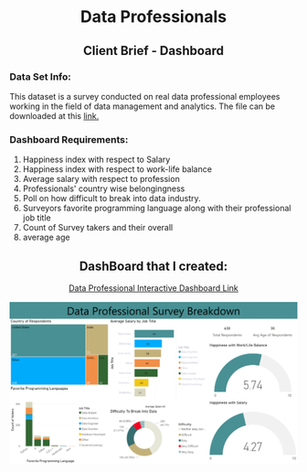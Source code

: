 <h1 align="center">Data Professionals</h1>
<h2 align="center">Client Brief - Dashboard</h2>

<P>
  <h3>Data Set Info:</h3>
  <P>
    This dataset is a survey conducted on real data professional employees working in the field of data management and analytics. The file can be downloaded at this <a 
    href="https://docs.google.com/spreadsheets/d/1JEMlSNN2BliZ39jdiqGqhjwSNfwfAUUV/edit?usp=sharing&ouid=100743082681367568996&rtpof=true&sd=true">link.</a>
  </P>

  <h3>Dashboard Requirements:</h3>
  <P>
    <ol>
      <li>Happiness index with respect to Salary</li>
      <li>Happiness index with respect to work-life balance</li>
      <li>Average salary with respect to profession</li>
      <li>Professionals' country wise belongingness</li>
      <li>Poll on how difficult to break into data industry.</li>
      <li>Surveyors favorite programming language along with their professional job title</li>
      <li>Count of Survey takers and their overall </li>
      <li>average age</li>
    </ol>
  </P>
</P>

<P>
  <h2 align="center">DashBoard that I created:</h2>
  <P align="center">
    <a href="https://luisosorio3214.github.io/Power-BI-Dashboards/Data%20Careers%20-%20Survey%20Dashboard/index.html">Data Professional Interactive Dashboard Link</a>
  </P>
  <img src="Data Professional Survey - Dashboard Images/Data Professional Survey - Dashboard-1.png">
</P>
